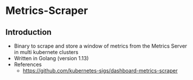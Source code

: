 # Metrics-Scraper

## Introduction

* Binary to scrape and store a window of metrics from the Metrics Server in multi kubernete clusters
* Written in Golang (version 1.13)
* References
  * https://github.com/kubernetes-sigs/dashboard-metrics-scraper

